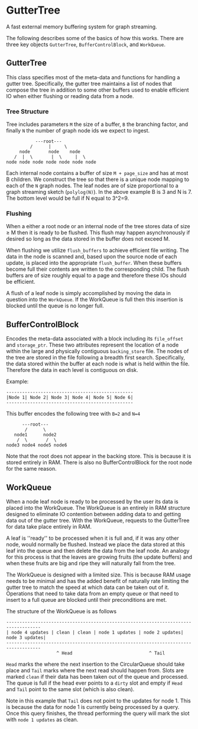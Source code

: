 # GutterTree
A fast external memory buffering system for graph streaming.

The following describes some of the basics of how this works. There are three key objects `GutterTree`, `BufferControlBlock`, and `WorkQueue`.

## GutterTree
This class specifies most of the meta-data and functions for handling a gutter tree. Specifically, the gutter tree maintains a list of nodes that compose the tree in addition to some other buffers used to enable efficient IO when either flushing or reading data from a node.

### Tree Structure
Tree includes parameters `M` the size of a buffer, `B` the branching factor, and finally `N` the number of graph node ids we expect to ingest.

```
           ---root---
         /      |     \
     node       node    node
   /  |  \       |  \     |  \
node node node node node node node
```

Each internal node contains a buffer of size `M + page_size` and has at most B children. We construct the tree so that there is a unique node mapping to each of the `N` graph nodes. The leaf nodes are of size proportional to a graph streaming sketch (`polylog(N)`). In the above example B is 3 and N is 7. The bottom level would be full if N equal to 3^2=9.

### Flushing
When a either a root node or an internal node of the tree stores data of size ≥ M then it is ready to be flushed. This flush may happen asynchronously if desired so long as the data stored in the buffer does not exceed M.

When flushing we utilize `flush_buffers` to achieve efficient file writing. The data in the node is scanned and, based upon the source node of each update, is placed into the appropriate `flush_buffer`. When these buffers become full their contents are written to the corresponding child. The flush buffers are of size roughly equal to a page and therefore these IOs should be efficient.

A flush of a leaf node is simply accomplished by moving the data in question into the `WorkQueue`. If the WorkQueue is full then this insertion is blocked until the queue is no longer full.


## BufferControlBlock
Encodes the meta-data associated with a block including its `file_offset` and `storage_ptr`. These two attributes represent the location of a node within the large and physically contiguous `backing_store` file. The nodes of the tree are stored in the file following a breadth first search. Specifically, the data stored within the buffer at each node is what is held within the file. Therefore the data in each level is contiguous on disk.

Example:  
```
------------------------------------------------
|Node 1| Node 2| Node 3| Node 4| Node 5| Node 6|
------------------------------------------------
```

This buffer encodes the following tree with `B=2` and `N=4`
```
      ---root---
       /      \      
   node1      node2    
    /  \       /  \  
node3 node4 node5 node6
```

Note that the root does not appear in the backing store. This is because it is stored entirely in RAM. There is also no BufferControlBlock for the root node for the same reason.

## WorkQueue
When a node leaf node is ready to be processed by the user its data is placed into the WorkQueue. The WorkQueue is an entirely in RAM structure designed to eliminate IO contention between adding data to and getting data out of the gutter tree. With the WorkQueue, requests to the GutterTree for data take place entirely in RAM.

A leaf is ''ready'' to be processed when it is full and, if it was any other node, would normally be flushed. Instead we place the data stored at this leaf into the queue and then delete the data from the leaf node. An analogy for this process is that the leaves are growing fruits (the update buffers) and when these fruits are big and ripe they will naturally fall from the tree.

The WorkQueue is designed with a limited size. This is because RAM usage needs to be minimal and has the added benefit of naturally rate limiting the gutter tree to match the speed at which data can be taken out of it. Operations that need to take data from an empty queue or that need to insert to a full queue are blocked until their preconditions are met.

The structure of the WorkQueue is as follows
```
-----------------------------------------------------------------------------------
| node 4 updates | clean | clean | node 1 updates | node 2 updates| node 3 updates|
-----------------------------------------------------------------------------------
                   ^ Head                             ^ Tail
```

`Head` marks the where the next insertion to the CircularQueue should take place and `Tail` marks where the next read should happen from. Slots are marked `clean` if their data has been taken out of the queue and processed. The queue is full if the head ever points to a `dirty` slot and empty if `Head` and `Tail` point to the same slot (which is also clean).

Note in this example that `Tail` does not point to the updates for node 1. This is because the data for node 1 is currently being processed by a query. Once this query finishes, the thread performing the query will mark the slot with `node 1 updates` as clean.
